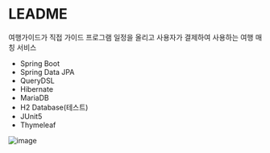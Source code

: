 # LEADME
여행가이드가 직접 가이드 프로그램 일정을 올리고 사용자가 결제하여 사용하는 여행 매칭 서비스

- Spring Boot
- Spring Data JPA
- QueryDSL
- Hibernate
- MariaDB
- H2 Database(테스트)
- JUnit5
- Thymeleaf

![image](https://user-images.githubusercontent.com/85722378/158574618-2f265df1-6a42-4482-86ca-5166c95990f7.png)
